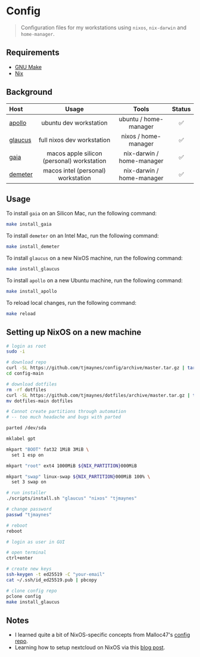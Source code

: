 # Config
> Configuration files for my workstations using `nixos`, `nix-darwin` and `home-manager`.

## Requirements

- [GNU Make](https://www.gnu.org/software/make/)
- [Nix](https://nixos.org/download.html)

## Background

| Host                                                       | Usage                                       | Tools                       | Status |
| :--------------------------------------------------------- | :-----------------------------------------: | :-------------------------: | :----: |
| [apollo](https://en.wikipedia.org/wiki/apollo)             | ubuntu dev workstation                      | ubuntu / home-manager       | ✅ |
| [glaucus](https://en.wikipedia.org/wiki/Glaucus)           | full nixos dev workstation                  | nixos / home-manager        | ✅ |
| [gaia](https://en.wikipedia.org/wiki/Gaia)                 | macos apple silicon (personal) workstation  | nix-darwin / home-manager   | ✅ |
| [demeter](https://en.wikipedia.org/wiki/Demeter)           | macos intel (personal) workstation          | nix-darwin / home-manager   | ✅ |

## Usage
To install `gaia` on an Silicon Mac, run the following command:
```bash
make install_gaia
```

To install `demeter` on an Intel Mac, run the following command:
```bash
make install_demeter
```

To install `glaucus` on a new NixOS machine, run the following command:
```bash
make install_glaucus
```

To install `apollo` on a new Ubuntu machine, run the following command:
```bash
make install_apollo
```

To reload local changes, run the following command:
```bash
make reload
```

## Setting up NixOS on a new machine

```bash
# login as root
sudo -i

# download repo
curl -SL https://github.com/tjmaynes/config/archive/master.tar.gz | tar xz
cd config-main

# download dotfiles
rm -rf dotfiles
curl -SL https://github.com/tjmaynes/dotfiles/archive/master.tar.gz | tar xz
mv dotfiles-main dotfiles

# Cannot create partitions through automation
# -- too much headache and bugs with parted

parted /dev/sda

mklabel gpt

mkpart "BOOT" fat32 1MiB 3MiB \
  set 1 esp on

mkpart "root" ext4 1000MiB ${NIX_PARTITION}000MiB

mkpart "swap" linux-swap ${NIX_PARTITION}000MiB 100% \
  set 3 swap on

# run installer
./scripts/install.sh "glaucus" "nixos" "tjmaynes"

# change password
passwd "tjmaynes"

# reboot
reboot

# login as user in GUI

# open terminal
ctrl+enter

# create new keys
ssh-keygen -t ed25519 -C "your-email"
cat ~/.ssh/id_ed25519.pub | pbcopy

# clone config repo
pclone config
make install_glaucus
```

## Notes

- I learned quite a bit of NixOS-specific concepts from Malloc47's [config repo](https://github.com/malloc47/config).
- Learning how to setup nextcloud on NixOS via this [blog post](https://jacobneplokh.com/how-to-setup-nextcloud-on-nixos/).
